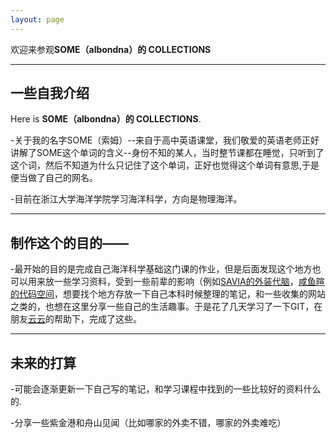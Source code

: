 ```yaml
---
layout: page
---
```


欢迎来参观**SOME（albondna）的 COLLECTIONS**

---
## 一些自我介绍


Here is **SOME（albondna）的 COLLECTIONS**.


-关于我的名字SOME（索姆）--来自于高中英语课堂，我们敬爱的英语老师正好讲解了SOME这个单词的含义--身份不知的某人，当时整节课都在睡觉，只听到了这个词，然后不知道为什么只记住了这个单词，正好也觉得这个单词有意思,于是便当做了自己的网名。


-目前在浙江大学海洋学院学习海洋科学，方向是物理海洋。


---

## 制作这个的目的——


-最开始的目的是完成自己海洋科学基础这门课的作业，但是后面发现这个地方也可以用来放一些学习资料，受到一些前辈的影响（例如[SAVIA的外装代脑](https://savia7582.github.io/Exterior/)，[咸鱼暄的代码空间](https://xuan-insr.github.io/)，想要找个地方存放一下自己本科时候整理的笔记，和一些收集的网站之类的，也想在这里分享一些自己的生活趣事。于是花了几天学习了一下GIT，在朋友[云云](https://github.com/aminoacid20)的帮助下，完成了这些。

---

## 未来的打算


-可能会逐渐更新一下自己写的笔记，和学习课程中找到的一些比较好的资料什么的.


-分享一些紫金港和舟山见闻（比如哪家的外卖不错，哪家的外卖难吃）




<br>



